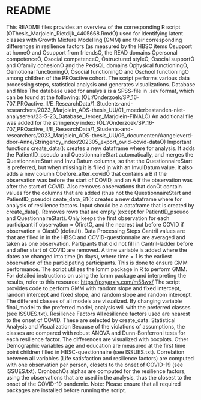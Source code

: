 # README

This README files provides an overview of the corresponding R script (ÒThesis_Marjolein_Rietdijk_4405668.RmdÓ) used for identifying latent classes with Growth Mixture Modelling (GMM) and their corresponding differences in resilience factors (as measured by the HBSC items Òsupport at homeÓ and Òsupport from friendsÓ, the READ domains Òpersonal competenceÓ, Òsocial competenceÓ, Òstructured styleÓ, Òsocial supportÓ and Òfamily cohesionÓ and the PedsQL domains Òphysical functioningÓ, Òemotional functioningÓ, Òsocial functioningÓ and Òschool functioningÓ among children of the PROactive cohort. The script performs various data processing steps, statistical analysis and generates visualizations.
Database and files
The database used for analysis is a SPSS-file in .sav format, which can be found at the following:
(ÒL:/Onderzoek/SP_16-707_PROactive_II/E_ResearchData/1_Students-and-researchers/2023_Marjolein_ADS-thesis_UU/01_moederbestanden-niet-analyseren/23-5-23_Database_Jeroen_Marjolein-FINALÓ)
An additional file was added for the stringency index:
(ÒL:/Onderzoek/SP_16-707_PROactive_II/E_ResearchData/1_Students-and-researchers/2023_Marjolein_ADS-thesis_UU/06_documenten/Aangeleverd-door-Anne/Stringency_index/202305_export_owid-covid-dataÓ)
Important functions
create_data(): creates a new dataframe where for analysis. It adds the PatientID_pseudo and QuestionnaireStart automatically, and merges the QuestionnaireStart and InvulDatum columns, so that the QuestionnaireStart is preferred, but when missing it is filled in with an InvulDatum value. It also adds a new column Òbefore_after_covidÓ that contains a B if the observation was before the start of COVID, and an A if the observation was after the start of COVID. Also removes observations that donÕt contain values for the columns that are added (thus not the QuestionnaireStart and PatientID_pseudo)
ceate_data_B1(): creates a new dataframe where for analysis of resilience factors. Input should be a dataframe that is created by create_data(). Removes rows that are empty (except for PatientID_pseudo and QuestionnaireStart). Only keeps the first observation for each participant if observation = ÒfirstÓ, and the nearest but before COVID if observation = ÒlastÓ (default).
Data Processing Steps
Cantril values are that are filled in in the HBSC and COVID-questionnaire are averaged and taken as one observation. 
Partipants that did not fill in Cantril-ladder before and after start of COVID are removed. 
A time variable is added where the dates are changed into time (in days), where time = 1 is the earliest observation of the participating participants. This is done to ensure GMM performance.
The script utilizes the lcmm package in R to perform GMM. For detailed instructions on using the lcmm package and interpreting the results, refor to this resource: https://psyarxiv.com/m58wx/
The script provides code to perform GMM with random slope and fixed intercept, random intercept and fixed slope, and random slope and random intercept. The different classes of all models are visualized. By changing variable final_model to the preferred model, analysis will with the preferred classes (see ISSUES.txt).
Resilience Factors
All resilience factors used are nearest to the onset of COVID. These are selected by create_data. 
Statistical Analysis and Visualization
Because of the violations of assumptions, the classes are compared with robust ANOVA and Dunn-Bonferroni tests for each resilience factor.
The differences are visualized with boxplots.
Other
Demographic variables age and education are measured at the first time point children filled in HBSC-questionnaire (see ISSUES.txt).
Correlation between all variables (Life satisfaction and resilience factors) are computed with one observation per person, closets to the onset of COVID-19 (see ISSUES.txt).
CronbachÕs alphas are computed for the resilience factors, using the observations that are used in the analysis, thus the closest to the onset of the COVID-19 pandemic.
Note: Please ensure that all required packages are installed before running the script.
